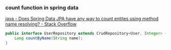 ### count function in spring data


[java - Does Spring Data JPA have any way to count entites using method name resolving? - Stack Overflow](https://stackoverflow.com/questions/10696490/does-spring-data-jpa-have-any-way-to-count-entites-using-method-name-resolving "java - Does Spring Data JPA have any way to count entites using method name resolving? - Stack Overflow")




```java
public interface UserRepository extends CrudRepository<User, Integer> {
    Long countByName(String name);
}
```
